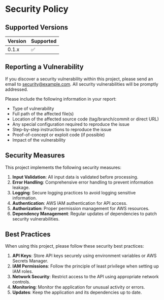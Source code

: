 # Security Policy

## Supported Versions

| Version | Supported          |
| ------- | ------------------ |
| 0.1.x   | :white_check_mark: |

## Reporting a Vulnerability

If you discover a security vulnerability within this project, please send an email to security@example.com. All security vulnerabilities will be promptly addressed.

Please include the following information in your report:

- Type of vulnerability
- Full path of the affected file(s)
- Location of the affected source code (tag/branch/commit or direct URL)
- Any special configuration required to reproduce the issue
- Step-by-step instructions to reproduce the issue
- Proof-of-concept or exploit code (if possible)
- Impact of the vulnerability

## Security Measures

This project implements the following security measures:

1. **Input Validation**: All input data is validated before processing.
2. **Error Handling**: Comprehensive error handling to prevent information leakage.
3. **Logging**: Secure logging practices to avoid logging sensitive information.
4. **Authentication**: AWS IAM authentication for API access.
5. **Authorization**: Proper permission management for AWS resources.
6. **Dependency Management**: Regular updates of dependencies to patch security vulnerabilities.

## Best Practices

When using this project, please follow these security best practices:

1. **API Keys**: Store API keys securely using environment variables or AWS Secrets Manager.
2. **IAM Permissions**: Follow the principle of least privilege when setting up IAM roles.
3. **Network Security**: Restrict access to the API using appropriate network controls.
4. **Monitoring**: Monitor the application for unusual activity or errors.
5. **Updates**: Keep the application and its dependencies up to date.
